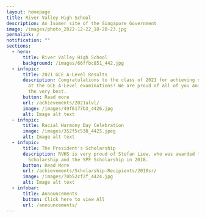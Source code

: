 ```yaml
---
layout: homepage
title: River Valley High School
description: An Isomer site of the Singapore Government
image: /images/photo_2022-12-22_18-20-23.jpg
permalink: /
notification: ""
sections:
  - hero:
      title: River Valley High School
      background: /images/66ffbc851_442.jpg
  - infopic:
      title: 2021 GCE A-Level Results
      description: Congratulations to the class of 2021 for achieving stellar results
        at the GCE A-Level examinations! We are proud of all of you and wish you
        the very best.
      button: Read more
      url: /achievements/2021alvl/
      image: /images/49f6177b3_4426.jpg
      alt: Image alt text
  - infopic:
      title: Racial Harmony Day Celebration
      image: /images/352f5c538_4425.jpeg
      alt: Image alt text
  - infopic:
      title: The President's Scholarship
      description: RVHS is very proud of Stefan Liew, who was awarded the President's
        Scholarship and the SPF Scholarship in 2018.
      button: Read More
      url: /achievements/Scholarship-Recipients/2018sr/
      image: /images/70b52cf2f_4424.jpg
      alt: Image alt text
  - infobar:
      title: Announcements
      button: Click here to view All
      url: /announcements/
---
```

